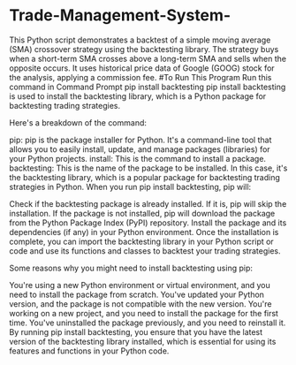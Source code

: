# Trade-Management-System-
This Python script demonstrates a backtest of a simple moving average (SMA) crossover strategy using the backtesting library. The strategy buys when a short-term SMA crosses above a long-term SMA and sells when the opposite occurs. It uses historical price data of Google (GOOG) stock for the analysis, applying a commission fee.
#To Run This Program Run this command in Command Prompt 
pip install backtesting
pip install backtesting is used to install the backtesting library, which is a Python package for backtesting trading strategies.

Here's a breakdown of the command:

pip: pip is the package installer for Python. It's a command-line tool that allows you to easily install, update, and manage packages (libraries) for your Python projects.
install: This is the command to install a package.
backtesting: This is the name of the package to be installed. In this case, it's the backtesting library, which is a popular package for backtesting trading strategies in Python.
When you run pip install backtesting, pip will:

Check if the backtesting package is already installed. If it is, pip will skip the installation.
If the package is not installed, pip will download the package from the Python Package Index (PyPI) repository.
Install the package and its dependencies (if any) in your Python environment.
Once the installation is complete, you can import the backtesting library in your Python script or code and use its functions and classes to backtest your trading strategies.

Some reasons why you might need to install backtesting using pip:

You're using a new Python environment or virtual environment, and you need to install the package from scratch.
You've updated your Python version, and the package is not compatible with the new version.
You're working on a new project, and you need to install the package for the first time.
You've uninstalled the package previously, and you need to reinstall it.
By running pip install backtesting, you ensure that you have the latest version of the backtesting library installed, which is essential for using its features and functions in your Python code.
